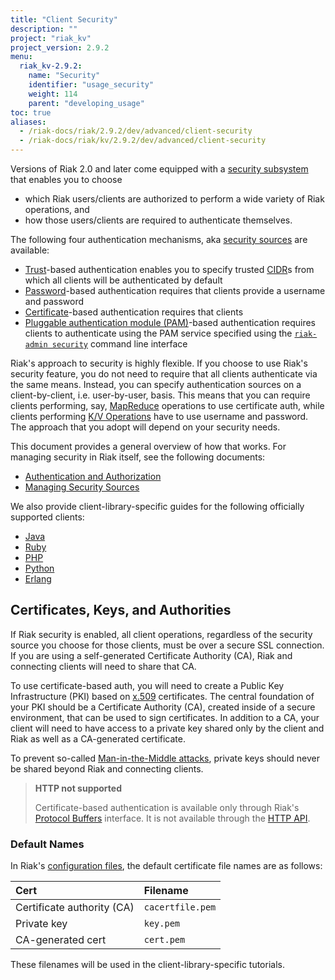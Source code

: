 ```yaml
---
title: "Client Security"
description: ""
project: "riak_kv"
project_version: 2.9.2
menu:
  riak_kv-2.9.2:
    name: "Security"
    identifier: "usage_security"
    weight: 114
    parent: "developing_usage"
toc: true
aliases:
  - /riak-docs/riak/2.9.2/dev/advanced/client-security
  - /riak-docs/riak/kv/2.9.2/dev/advanced/client-security
---
```


Versions of Riak 2.0 and later come equipped with a [security subsystem]({{<baseurl>}}riak/kv/2.9.2/using/security/basics) that enables you to choose

* which Riak users/clients are authorized to perform a wide variety of
  Riak operations, and
* how those users/clients are required to authenticate themselves.

The following four authentication mechanisms, aka [security sources]({{<baseurl>}}riak/kv/2.9.2/using/security/managing-sources/) are available:

* [Trust]({{<baseurl>}}riak/kv/2.9.2/using/security/managing-sources/#trust-based-authentication)-based
  authentication enables you to specify trusted
  [CIDR](http://en.wikipedia.org/wiki/Classless_Inter-Domain_Routing)s
  from which all clients will be authenticated by default
* [Password]({{<baseurl>}}riak/kv/2.9.2/using/security/managing-sources/#password-based-authentication)-based authentication requires
  that clients provide a username and password
* [Certificate]({{<baseurl>}}riak/kv/2.9.2/using/security/managing-sources/#certificate-based-authentication)-based authentication
  requires that clients
* [Pluggable authentication module (PAM)]({{<baseurl>}}riak/kv/2.9.2/using/security/managing-sources/#pam-based-authentication)-based authentication requires
  clients to authenticate using the PAM service specified using the
  [`riak-admin security`]({{<baseurl>}}riak/kv/2.9.2/using/security/managing-sources/#managing-sources)
  command line interface

Riak's approach to security is highly flexible. If you choose to use
Riak's security feature, you do not need to require that all clients
authenticate via the same means. Instead, you can specify authentication
sources on a client-by-client, i.e. user-by-user, basis. This means that
you can require clients performing, say, [MapReduce]({{<baseurl>}}riak/kv/2.9.2/developing/usage/mapreduce/)
operations to use certificate auth, while clients performing [K/V Operations]({{<baseurl>}}riak/kv/2.9.2/developing/usage) have to use username and password. The approach
that you adopt will depend on your security needs.

This document provides a general overview of how that works. For
managing security in Riak itself, see the following documents:

* [Authentication and Authorization]({{<baseurl>}}riak/kv/2.9.2/using/security/basics)
* [Managing Security Sources]({{<baseurl>}}riak/kv/2.9.2/using/security/managing-sources/)

We also provide client-library-specific guides for the following
officially supported clients:

* [Java]({{<baseurl>}}riak/kv/2.9.2/developing/usage/security/java)
* [Ruby]({{<baseurl>}}riak/kv/2.9.2/developing/usage/security/ruby)
* [PHP]({{<baseurl>}}riak/kv/2.9.2/developing/usage/security/php)
* [Python]({{<baseurl>}}riak/kv/2.9.2/developing/usage/security/python)
* [Erlang]({{<baseurl>}}riak/kv/2.9.2/developing/usage/security/erlang)

## Certificates, Keys, and Authorities

If Riak security is enabled, all client operations, regardless of the
security source you choose for those clients, must be over a secure SSL
connection. If you are using a self-generated Certificate Authority
(CA), Riak and connecting clients will need to share that CA.

To use certificate-based auth, you will need to create a Public Key
Infrastructure (PKI) based on
[x.509](http://en.wikipedia.org/wiki/X.509) certificates. The central
foundation of your PKI should be a Certificate Authority (CA), created
inside of a secure environment, that can be used to sign certificates.
In addition to a CA, your client will need to have access to a private
key shared only by the client and Riak as well as a CA-generated
certificate.

To prevent so-called [Man-in-the-Middle
attacks](http://en.wikipedia.org/wiki/Man-in-the-middle_attack), private
keys should never be shared beyond Riak and connecting clients.

> **HTTP not supported**
>
> Certificate-based authentication is available only through Riak's
[Protocol Buffers]({{<baseurl>}}riak/kv/2.9.2/developing/api/protocol-buffers/) interface. It is not available through the
[HTTP API]({{<baseurl>}}riak/kv/2.9.2/developing/api/http).

### Default Names

In Riak's [configuration files]({{<baseurl>}}riak/kv/2.9.2/configuring/reference/#security), the
default certificate file names are as follows:

Cert | Filename
:----|:-------
Certificate authority (CA) | `cacertfile.pem`
Private key | `key.pem`
CA-generated cert | `cert.pem`

These filenames will be used in the client-library-specific tutorials.
